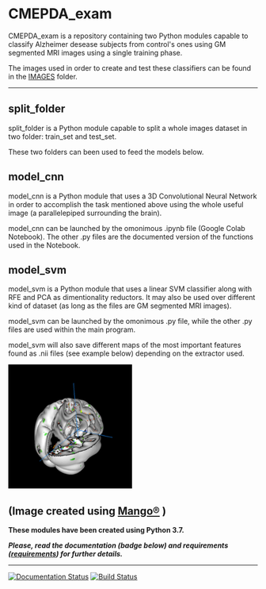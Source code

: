 # CMEPDA_exam

CMEPDA_exam is a repository containing two Python modules capable to classify Alzheimer desease subjects from control's ones using GM segmented MRI images using a single training phase.

The images used in order to create and test these classifiers can be found in the [IMAGES](https://github.com/ACfma/CMEPDA_exam/tree/main/IMAGES) folder.

---

## split_folder

split_folder is a Python module capable to split a whole images dataset in two folder: train_set and test_set.

These two folders can been used to feed the models below.

## model_cnn

model_cnn is a Python module that uses a 3D Convolutional Neural Network in order to accomplish the task mentioned above using the whole useful image (a parallelepiped surrounding the brain).

model_cnn can be launched by the omonimous .ipynb file (Google Colab Notebook). The other .py files are the documented version of the functions used in the Notebook.

## model_svm

model_svm is a Python module that uses a linear SVM classifier along with RFE and PCA as dimentionality reductors. It may also be used over different kind of dataset (as long as the files are GM segmented MRI images).

model_svm can be launched by the omonimous .py file, while the other .py files are used within the main program.

model_svm will also save different maps of the most important features found as .nii files (see example below) depending on the extractor used.

<img src="https://github.com/ACfma/CMEPDA_exam/blob/main/IMAGES/summed_ctrl.png" height="250" width="250">

(Image created using [Mango®](http://ric.uthscsa.edu/mango/mango.html) )
---

**These modules have been created using Python 3.7.**

***Please, read the documentation (badge below) and requirements ([requirements](https://github.com/ACfma/CMEPDA_exam/blob/main/requirements.txt)) for further details.***

---

[![Documentation Status](https://readthedocs.org/projects/cmepda-exam/badge/?version=latest)](https://cmepda-exam.readthedocs.io/en/latest/?badge=latest)
[![Build Status](https://travis-ci.org/ACfma/CMEPDA_exam.svg?branch=main)](https://travis-ci.org/ACfma/CMEPDA_exam)
